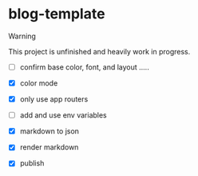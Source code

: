 # blog-template

> [!WARNING]
> This project is unfinished and heavily work in progress.

- [ ] confirm base color, font, and layout .....
- [X] color mode
- [X] only use app routers
- [ ] add and use env variables
- [X] markdown to json
- [X] render markdown
- [X] publish

